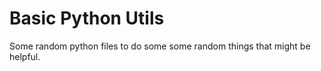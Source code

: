 # <h1>Basic Python Utils

Some random python files to do some some random things that might be helpful.


